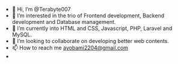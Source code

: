 - 👋 Hi, I’m @Terabyte007
- 👀 I’m interested in the trio of Frontend development, Backend development and Database management.
- 🌱 I’m currently into HTML and CSS, Javascript, PHP, Laravel and MySQL.
- 💞️ I’m looking to collaborate on developing better web contents.
- 📫 How to reach me ayobami2204@gmail.com
- 

<!---
Terabyte007/Terabyte007 is a ✨ special ✨ repository because its `README.md` (this file) appears on your GitHub profile.
You can click the Preview link to take a look at your changes.
--->
